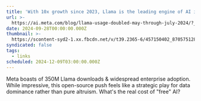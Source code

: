 ```yaml
---
title: 'With 10x growth since 2023, Llama is the leading engine of AI innovation'
url: >-
  https://ai.meta.com/blog/llama-usage-doubled-may-through-july-2024/?_fb_noscript=1
date: 2024-09-28T00:00:00.000Z
thumbnail: >-
  https://scontent-syd2-1.xx.fbcdn.net/v/t39.2365-6/457150402_870575128016623_8609219656406574252_n.png?_nc_cat=1&ccb=1-7&_nc_sid=e280be&_nc_ohc=NGZg6prJpaYQ7kNvgF4cxdm&_nc_ht=scontent-syd2-1.xx&oh=00_AYDaYQTF2iWXLHLsD4Q-2kC54HFjFUVWjmNouWNziyXrBQ&oe=66EB3A95
syndicated: false
tags:
  - links
scheduled: 2024-12-09T03:00:00.000Z
---
```


Meta boasts of 350M Llama downloads & widespread enterprise adoption. While impressive, this open-source push feels like a strategic play for data dominance rather than pure altruism. What's the real cost of "free" AI?
